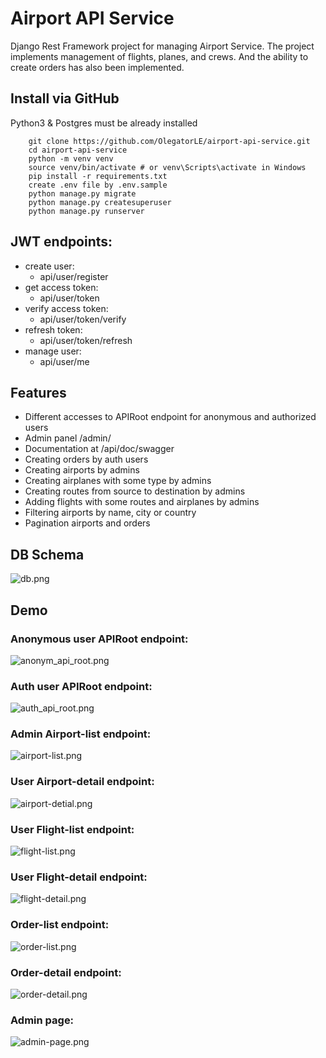 # Airport API Service

Django Rest Framework project for managing Airport Service.
The project implements management of flights, planes, and crews. And the ability to create orders has also been implemented.

## Install via GitHub

Python3 & Postgres must be already installed
```shell
    git clone https://github.com/OlegatorLE/airport-api-service.git
    cd airport-api-service
    python -m venv venv
    source venv/bin/activate # or venv\Scripts\activate in Windows
    pip install -r requirements.txt
    create .env file by .env.sample
    python manage.py migrate
    python manage.py createsuperuser
    python manage.py runserver
```

## JWT endpoints:
- create user:
  - api/user/register
- get access token:
  - api/user/token
- verify access token:
  - api/user/token/verify
- refresh token:
  - api/user/token/refresh
- manage user:
  - api/user/me

## Features

- Different accesses to APIRoot endpoint for anonymous and authorized users
- Admin panel /admin/
- Documentation at /api/doc/swagger
- Creating orders by auth users
- Creating airports by admins
- Creating airplanes with some type by admins
- Creating routes from source to destination by admins
- Adding flights with some routes and airplanes by admins
- Filtering airports by name, city or country
- Pagination airports and orders

## DB Schema

![db.png](https://github.com/OlegatorLE/airport-api-service/blob/develop/demo_images/db.png)

## Demo
### Anonymous user APIRoot endpoint:

![anonym_api_root.png](https://github.com/OlegatorLE/airport-api-service/blob/develop/demo_images/anonym_api_root.png)

### Auth user APIRoot endpoint:

![auth_api_root.png](https://github.com/OlegatorLE/airport-api-service/blob/develop/demo_images/auth_api_root.png)

### Admin Airport-list endpoint:

![airport-list.png](https://github.com/OlegatorLE/airport-api-service/blob/develop/demo_images/airport-list.png)

### User Airport-detail endpoint:

![airport-detial.png](https://github.com/OlegatorLE/airport-api-service/blob/develop/demo_images/airport-detial.png)

### User Flight-list endpoint:

![flight-list.png](https://github.com/OlegatorLE/airport-api-service/blob/develop/demo_images/flight-list.png)

### User Flight-detail endpoint:

![flight-detail.png](https://github.com/OlegatorLE/airport-api-service/blob/develop/demo_images/flight-detail.png)

### Order-list endpoint:

![order-list.png](https://github.com/OlegatorLE/airport-api-service/blob/develop/demo_images/order-list.png)

### Order-detail endpoint:

![order-detail.png](https://github.com/OlegatorLE/airport-api-service/blob/develop/demo_images/order-detail.png)

### Admin page:

![admin-page.png](https://github.com/OlegatorLE/airport-api-service/blob/develop/demo_images/admin-page.png)
